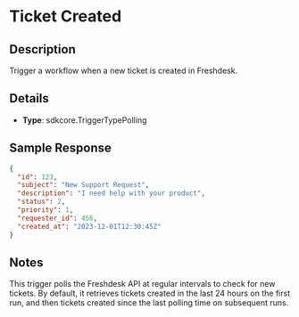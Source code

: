 # Ticket Created

## Description

Trigger a workflow when a new ticket is created in Freshdesk.

## Details

- **Type**: sdkcore.TriggerTypePolling

## Sample Response

```json
{
  "id": 123,
  "subject": "New Support Request",
  "description": "I need help with your product",
  "status": 2,
  "priority": 1,
  "requester_id": 456,
  "created_at": "2023-12-01T12:30:45Z"
}
```

## Notes

This trigger polls the Freshdesk API at regular intervals to check for new tickets. By default, it retrieves tickets created in the last 24 hours on the first run, and then tickets created since the last polling time on subsequent runs.
